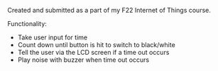 Created and submitted as a part of my F22 Internet of Things course.

Functionality:
- Take user input for time
- Count down until button is hit to switch to black/white
- Tell the user via the LCD screen if a time out occurs
- Play noise with buzzer when time out occurs

  
